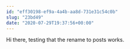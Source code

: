 ```yaml
---
id: "eff30198-ef9a-4a4b-aa8d-731e31c54c0b"
slug: "23bd49"
date: "2020-07-29T19:37:56+00:00"
---
```


Hi there, testing that the rename to posts works.
